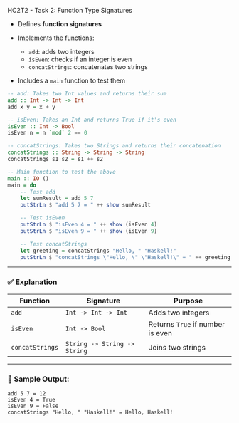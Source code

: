 HC2T2 - Task 2: Function Type Signatures

* Defines **function signatures**
* Implements the functions:

  * `add`: adds two integers
  * `isEven`: checks if an integer is even
  * `concatStrings`: concatenates two strings
* Includes a `main` function to test them

```haskell
-- add: Takes two Int values and returns their sum
add :: Int -> Int -> Int
add x y = x + y

-- isEven: Takes an Int and returns True if it's even
isEven :: Int -> Bool
isEven n = n `mod` 2 == 0

-- concatStrings: Takes two Strings and returns their concatenation
concatStrings :: String -> String -> String
concatStrings s1 s2 = s1 ++ s2

-- Main function to test the above
main :: IO ()
main = do
    -- Test add
    let sumResult = add 5 7
    putStrLn $ "add 5 7 = " ++ show sumResult

    -- Test isEven
    putStrLn $ "isEven 4 = " ++ show (isEven 4)
    putStrLn $ "isEven 9 = " ++ show (isEven 9)

    -- Test concatStrings
    let greeting = concatStrings "Hello, " "Haskell!"
    putStrLn $ "concatStrings \"Hello, \" \"Haskell!\" = " ++ greeting
```

---

### ✅ Explanation

| Function        | Signature                    | Purpose                          |
| --------------- | ---------------------------- | -------------------------------- |
| `add`           | `Int -> Int -> Int`          | Adds two integers                |
| `isEven`        | `Int -> Bool`                | Returns `True` if number is even |
| `concatStrings` | `String -> String -> String` | Joins two strings                |

---

### 🧪 Sample Output:

```
add 5 7 = 12
isEven 4 = True
isEven 9 = False
concatStrings "Hello, " "Haskell!" = Hello, Haskell!
```
